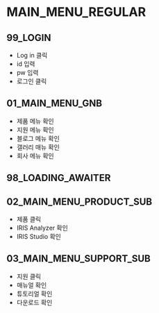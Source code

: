 # MAIN_MENU_REGULAR

## 99_LOGIN

- Log in 클릭
- id 입력
- pw 입력
- 로그인 클릭

## 01_MAIN_MENU_GNB

- 제품 메뉴 확인
- 지원 메뉴 확인
- 블로그 메뉴 확인
- 갤러리 매뉴 확인
- 회사 메뉴 확인

## 98_LOADING_AWAITER

## 02_MAIN_MENU_PRODUCT_SUB

- 제품 클릭
- IRIS Analyzer 확인
- IRIS Studio 확인

## 03_MAIN_MENU_SUPPORT_SUB

- 지원 클릭
- 매뉴얼 확인
- 튜토리얼 확인
- 다운로드 확인
